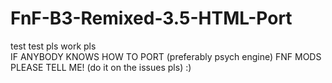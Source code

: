 # FnF-B3-Remixed-3.5-HTML-Port
test test pls work pls
<br>
IF ANYBODY KNOWS HOW TO PORT (preferably psych engine) FNF MODS PLEASE TELL ME! (do it on the issues pls) :)
